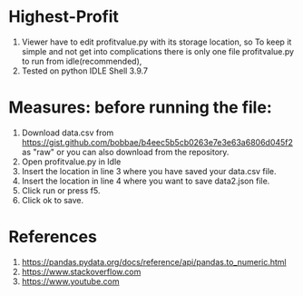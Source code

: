 # Highest-Profit
1. Viewer have to edit profitvalue.py with its storage location, so To keep it simple and not get into   complications there is only one file profitvalue.py to run from idle(recommended),
3. Tested on python IDLE Shell 3.9.7
# Measures: before running the file:
1. Download data.csv from https://gist.github.com/bobbae/b4eec5b5cb0263e7e3e63a6806d045f2 as "raw" or you can also download from the repository.
2. Open profitvalue.py in Idle
3. Insert the location in line 3 where you have saved your data.csv file.
4. Insert the location in line 4 where you want to save data2.json file.
5. Click run or press f5.
6. Click ok to save.
# References
1. https://pandas.pydata.org/docs/reference/api/pandas.to_numeric.html
2. https://www.stackoverflow.com
3. https://www.youtube.com
